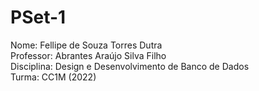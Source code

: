 # PSet-1

Nome: Fellipe de Souza Torres Dutra  
Professor: Abrantes Araújo Silva Filho  
Disciplina: Design e Desenvolvimento de Banco de Dados  
Turma: CC1M (2022)  


